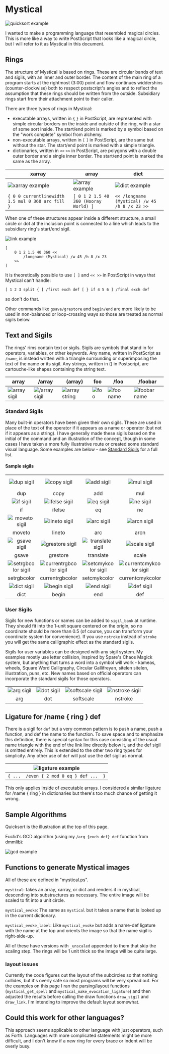 # Mystical

![quicksort example](images/quicksort_example.png)

I wanted to make a programming language that resembled magical circles. This is more like a way to write PostScript that looks like a magical circle, but I will refer to it as Mystical in this document.

## Rings
The structure of Mystical is based on rings. These are circular bands of text and sigils, with an inner and outer border. The content of the main ring of a program starts at the rightmost (3:00) point and flow continues widdershins (counter-clockwise) both to respect postscript's angles and to reflect the assumption that these rings should be written from the outside.  Subsidiary rings start from their attachment point to their caller. 

There are three types of rings in Mystical:
* executable arrays, written in `{` `}` in PostScript, are represented with simple circular borders on the inside and outside of the ring, with a star of some sort inside. The start/end point is marked by a symbol based on the "work complete" symbol from alchemy. 
* non-executable arrays, written in `[` `]` in PostScript, are the same but without the star. The start/end point is marked with a simple triangle. 
* dictionaries, written in `<<` `>>` in PostScript, are polygons with a double outer border and a single inner border. The start/end point is marked the same as the array. 

| xarray | array | dict |
|--|--|--|
| ![xarray example](images/xarray_example.png) | ![array example](images/array_example.png) | ![dict example](images/dict_example.png) |
| `{ 0 0 currentlinewidth 1.5 mul 0 360 arc fill }` | `[ 0 1 2 1.5 40 360 (Hooray World) ]` | `<< /longname (Mystical) /w 45 /h 8 /x 23 >>` |

When one of these structures appear inside a different structure, a small circle or dot at the inclusion point is connected to a line which leads to the subsidiary ring's start/end sigil.

![link example](images/link_example.png)
```
[
    0 1 2 1.5 40 360 <<
        /longname (Mystical) /w 45 /h 8 /x 23
    >>
]
```

It is theoretically possible to use `[ ]` and `<< >>` in PostScript in ways that Mystical can't handle:
```
[ 1 2 3 split { ] /first exch def [ } if 4 5 6 ] /final exch def
```
so don't do that.

Other commands like `gsave/grestore` and `begin/end` are more likely to be used in non-balanced or loop-crossing ways so those are treated as normal sigils below.

## Text and Sigils
The rings' rims contain text or sigils.  Sigils are symbols that stand in for operators, variables, or other keywords. Any name, written in PostScript as `/name`, is instead written with a triangle surrounding or superimposing the text of the name or its sigil.  Any strings, written in () in Postscript, are cartouche-like shapes containing the string text.

| array | /array | (array) | foo | /foo | /foobar |
|--|--|--|--|--|--|
| ![array sigil](images/operator_array.png) | ![/array sigil](images/name_array.png) | ![array string](images/string_array.png) | ![foo](images/operator_foo.png) | ![foo name](images/name_foo.png) | ![foobar name](images/name_foobar.png) |

### Standard Sigils
Many built-in operators have been given their own sigils.  These are used in place of the text of the operator if it appears as a name or operator (but not if it appears as a string).  I have generally made these sigils based on the initial of the command and an illustration of the concept, though in some cases I have taken a more fully illustrative route or created some standard visual language.  Some examples are below - see [Standard Sigils](docs/operators.md) for a full list.

#### Sample sigils

| | | | | | | | |
|:--:|:--:|:--:|:--:|:--:|:--:|:--:|:--:|
|![dup sigil](images/sigil_dup.png)|![copy sigil](images/sigil_copy.png)|![add sigil](images/sigil_add.png)|![mul sigil](images/sigil_mul.png)|![neg sigil](images/sigil_neg.png)|![for sigil](images/sigil_for.png)|![forall sigil](images/sigil_forall.png)|![repeat sigil](images/sigil_repeat.png)|
|dup|copy|add|mul|neg|for|forall|repeat|
|![if sigil](images/sigil_if.png)|![ifelse sigil](images/sigil_ifelse.png)|![eq sigil](images/sigil_eq.png)|![ne sigil](images/sigil_ne.png)|![ge sigil](images/sigil_ge.png)|![gt sigil](images/sigil_gt.png)|![le sigil](images/sigil_le.png)|![lt sigil](images/sigil_lt.png)|
|if|ifelse|eq|ne|ge|gt|le|lt|
|![moveto sigil](images/sigil_moveto.png)|![lineto sigil](images/sigil_lineto.png)|![arc sigil](images/sigil_arc.png)|![arcn sigil](images/sigil_arcn.png)|![curveto sigil](images/sigil_curveto.png)|![closepath sigil](images/sigil_closepath.png)|![stroke sigil](images/sigil_stroke.png)|![fill sigil](images/sigil_fill.png)|
|moveto|lineto|arc|arcn|curveto|closepath|stroke|fill|
|![gsave sigil](images/sigil_gsave.png)|![grestore sigil](images/sigil_grestore.png)|![translate sigil](images/sigil_translate.png)|![scale sigil](images/sigil_scale.png)|![rotate sigil](images/sigil_rotate.png)|![setmatrix sigil](images/sigil_setmatrix.png)|![currentmatrix sigil](images/sigil_currentmatrix.png)|
|gsave|grestore|translate|scale|rotate|setmatrix|currentmatrix|
|![setrgbcolor sigil](images/sigil_setrgbcolor.png)|![currentrgbcolor sigil](images/sigil_currentrgbcolor.png)|![setcmykcolor sigil](images/sigil_setcmykcolor.png)|![currentcmykcolor sigil](images/sigil_currentcmykcolor.png)|![sethsbcolor sigil](images/sigil_sethsbcolor.png)|![currenthsbcolor sigil](images/sigil_currenthsbcolor.png)|![setgray sigil](images/sigil_setgray.png)|![currentgray sigil](images/sigil_currentgray.png)|
|setrgbcolor|currentrgbcolor|setcmykcolor|currentcmykcolor|sethsbcolor|currenthsbcolor|setgray|currentgray|
|![dict sigil](images/sigil_dict.png)|![begin sigil](images/sigil_begin.png)|![end sigil](images/sigil_end.png)|![def sigil](images/sigil_def.png)|![get sigil](images/sigil_get.png)|![put sigil](images/sigil_put.png)|![length sigil](images/sigil_length.png)|
|dict|begin|end|def|get|put|length|

### User Sigils
Sigils for new functions or names can be added to `sigil_bank` at runtime.  They should fit into the 1-unit square centered on the origin, so no coordinate should be more than 0.5 (of course, you can transform your coordinate system for convenience).  If you use `nstroke` instead of `stroke` you will get the same calligraphic effect as the standard sigils.

Sigils for user variables can be designed with any sigil system.  My examples mostly use letter collision, inspired by Spare's Chaos Magick system, but anything that turns a word into a symbol will work - kameas, wheels, Square Word Calligraphy, Circular Gallifreyan, sitelen sitelen, illustration, puns, etc.  New names based on official operators can incorporate the standard sigils for those operators.

| | | | |
|:--:|:--:|:--:|:--:|
| ![arg sigil](images/sigil_arg.png) | ![dot sigil](images/sigil_dot.png) | ![softscale sigil](images/sigil_softscale.png) | ![nstroke sigil](images/sigil_nstroke.png) |
| arg | dot | softscale | nstroke |

## Ligature for /name { ring } def

There is a sigil for `def` but a very common pattern is to push a name, push a function, and def the name to the function. To save space and to emphasize this definition, there is special syntax for this case consisting of the usual name triangle with the end of the link line directly below it, and the def sigil is omitted entirely. This is extended to the other two ring types for simplicity. Any other use of `def` will just use the def sigil as normal.

| ![ligature example](images/ligature_example.png) |
|:--:|
| ` { ...  /even { 2 mod 0 eq } def ...  } ` |

This only applies inside of executable arrays. I considered a similar ligature for /name { ring } in dictionaries but there's too much chance of getting it wrong.

## Sample Algorithms

Quicksort is the illustration at the top of this page. 

Euclid's GCD algorithm (using my `/arg {exch def} def` function from dmmlib):

![gcd example](images/gcd_example.png)

## Functions to generate Mystical images

All of these are defined in "mystical.ps".

`mystical`: takes an array, xarray, or dict and renders it in mystical, descending into substructures as necessary.  The entire image will be scaled to fit into a unit circle.

`mystical_evoke`: The same as `mystical` but it takes a name that is looked up in the current dictionary.

`mystical_evoke_label`:  Like `mystical_evoke` but adds a name-def ligature with the name at the top and orients the image so that the name sigil is right-side-up.

All of these have versions with `_unscaled` appended to them that skip the scaling step.  The rings will be 1 unit thick so the image will be quite large.

### layout issues
Currently the code figures out the layout of the subcircles so that nothing collides, but it's overly safe so most programs will be very spread out.  For the examples on this page I ran the parsing/layout functions (`mystical_get_spell` and `mystical_make_evocation_ligature`) and then adjusted the results before calling the draw functions `draw_sigil` and `draw_link`.  I'm intending to improve the default layout somewhat.


## Could this work for other languages?
This approach seems applicable to other language with just operators, such as Forth. Languages with more complicated statements might be more difficult, and I don't know if a new ring for every brace or indent will be overly busy.
